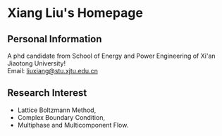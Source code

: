 # Xiang Liu's Homepage

## Personal Information
A phd candidate from School of Energy and Power Engineering of Xi'an Jiaotong University!\
Email: liuxiang@stu.xjtu.edu.cn


## Research Interest
- Lattice Boltzmann Method,
- Complex Boundary Condition,
- Multiphase and Multicomponent Flow.
